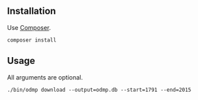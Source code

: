 ## Installation

Use [Composer](https://getcomposer.org/).

```
composer install
```

## Usage

All arguments are optional.

```
./bin/odmp download --output=odmp.db --start=1791 --end=2015
```
